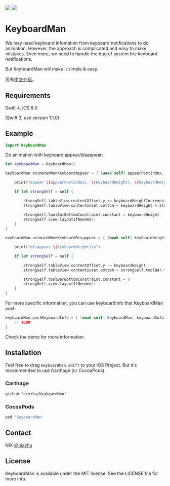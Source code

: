 <p>
<a href="http://cocoadocs.org/docsets/KeyboardMan"><img src="https://img.shields.io/cocoapods/v/KeyboardMan.svg?style=flat"></a> 
<a href="https://github.com/Carthage/Carthage/"><img src="https://img.shields.io/badge/Carthage-compatible-4BC51D.svg?style=flat"></a> 
</p>

# KeyboardMan

We may need keyboard infomation from keyboard notifications to do animation. However, the approach is complicated and easy to make mistakes. Even more, we need to handle the bug of system fire keyboard notifications.

But KeyboardMan will make it simple & easy.

另有[中文介绍](https://github.com/nixzhu/dev-blog/blob/master/2015-07-27-keyboard-man.md)。

## Requirements

Swift 4, iOS 8.0

(Swift 3, use version 1.1.0)

## Example

```swift
import KeyboardMan
```

Do animation with keyboard appear/disappear:

```swift
let keyboardMan = KeyboardMan()

keyboardMan.animateWhenKeyboardAppear = { [weak self] appearPostIndex, keyboardHeight, keyboardHeightIncrement in

    print("appear \(appearPostIndex), \(keyboardHeight), \(keyboardHeightIncrement)\n")

    if let strongSelf = self {

        strongSelf.tableView.contentOffset.y += keyboardHeightIncrement
        strongSelf.tableView.contentInset.bottom = keyboardHeight + strongSelf.toolBar.frame.height

        strongSelf.toolBarBottomConstraint.constant = keyboardHeight
        strongSelf.view.layoutIfNeeded()
    }
}

keyboardMan.animateWhenKeyboardDisappear = { [weak self] keyboardHeight in

    print("disappear \(keyboardHeight)\n")

    if let strongSelf = self {

        strongSelf.tableView.contentOffset.y -= keyboardHeight
        strongSelf.tableView.contentInset.bottom = strongSelf.toolBar.frame.height

        strongSelf.toolBarBottomConstraint.constant = 0
        strongSelf.view.layoutIfNeeded()
    }
}
```

For more specific information, you can use keyboardInfo that KeyboardMan post:

```swift
keyboardMan.postKeyboardInfo = { [weak self] keyboardMan, keyboardInfo in
	// TODO
}
```

Check the demo for more information.

## Installation

Feel free to drag `KeyboardMan.swift` to your iOS Project. But it's recommended to use Carthage (or CocoaPods).

### Carthage

```ogdl
github "nixzhu/KeyboardMan"
```

### CocoaPods

```ruby
pod 'KeyboardMan'
```

## Contact

NIX [@nixzhu](https://twitter.com/nixzhu)

## License

KeyboardMan is available under the MIT license. See the LICENSE file for more info.
